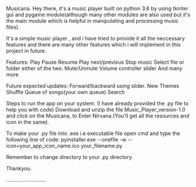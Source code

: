 Musicana.
Hey there, it's a music player built on python 3.6 by using tkinter gui and pygame module(although many other modules are also used but it's the main module which is helpful in manipulating and processing music files).

It's a simple music player , and i have tried to provide it all the neccessary features and there are many other features which i will implement in this project in future.

Features:
Play
Pause
Resume
Play next/previous
Stop music
Select file or folder either of the two.
Mute/Unmute
Volume controller slider
And many more

Future expected updates:
Forward/backward using slider.
New Themes
Shuffle
Queue of songs(your own queue)
Search

Steps to run the app on your system.
(I have already provided the .py file to help you with code)
Download and unzip the file Music_Player_version-1.0 and click on the Musicana, to Enter Nirvana.(You'll get all the resources and icon in the same).

To make your .py file into .exe i.e executable file 
open cmd and type the following line of code:
pyinstaller.exe --onefile -w --icon=your_app_icon_name.ico  your_filename.py

Remember to change directory to your .py directory.

Thankyou.

...........................
